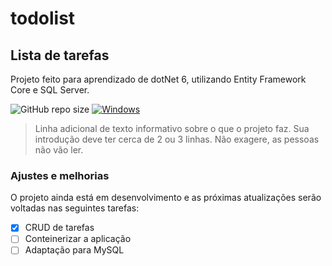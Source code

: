 # todolist
## Lista de tarefas

Projeto feito para aprendizado de dotNet 6, utilizando Entity Framework Core e SQL Server.

<!---Esses são exemplos. Veja https://shields.io para outras pessoas ou para personalizar este conjunto de escudos. Você pode querer incluir dependências, status do projeto e informações de licença aqui--->

![GitHub repo size](https://img.shields.io/github/repo-size/iuricode/README-template?style=for-the-badge)
[![Windows](https://svgshare.com/i/ZhY.svg)](https://svgshare.com/i/ZhY.svg)

> Linha adicional de texto informativo sobre o que o projeto faz. Sua introdução deve ter cerca de 2 ou 3 linhas. Não exagere, as pessoas não vão ler.
### Ajustes e melhorias

O projeto ainda está em desenvolvimento e as próximas atualizações serão voltadas nas seguintes tarefas:

- [X] CRUD de tarefas
- [ ] Conteinerizar a aplicação
- [ ] Adaptação para MySQL
